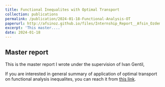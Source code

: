 ```yaml
---
title: Functional Inequalites with Optimal Transport
collection: publications
permalink: /publication/2024-01-18-Functional-Analysis-OT
paperurl: http://afsinoz.github.io/files/Internship_Report__Afsin_Ozdemir_.pdf
excerpt: 'This master....'
date: 2024-01-18
---
```

## Master report 

This is the master report I wrote under the supervision of Ivan Gentil,

If you are interested in general summary of application of optimal transport on functional analysis inequalites, you can reach it from [this link](http://afsinoz.github.io/files/Internship_Report__Afsin_Ozdemir_.pdf). 
